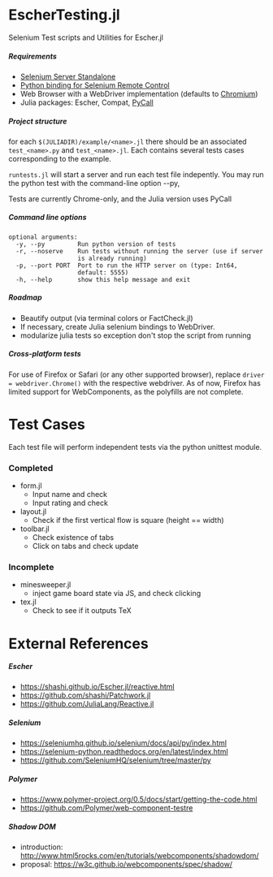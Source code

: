 # EscherTesting.jl
Selenium Test scripts and Utilities for Escher.jl


##### Requirements 

* [Selenium Server Standalone](http://seleniumhq.org/)
* [Python binding for Selenium Remote Control](http://pypi.python.org/pypi/selenium)
* Web Browser with a WebDriver implementation (defaults to [Chromium](http://www.chromium.org/))
* Julia packages: Escher, Compat, [PyCall](https://github.com/stevengj/PyCall.jl)

##### Project structure

for each  ```$(JULIADIR)/example/<name>.jl``` there should be an associated ```test_<name>.py``` and ```test_<name>.jl```.  Each contains several tests cases corresponding to the example.

```runtests.jl``` will start a server and run each test file indepently. You may run the python test with the command-line option --py, 

Tests are currently Chrome-only, and the Julia version uses PyCall

##### Command line options

```
optional arguments:
  -y, --py         Run python version of tests
  -r, --noserve    Run tests without running the server (use if server
                   is already running)
  -p, --port PORT  Port to run the HTTP server on (type: Int64,
                   default: 5555)
  -h, --help       show this help message and exit
```

##### Roadmap

* Beautify output (via terminal colors or FactCheck.jl)
* If necessary, create Julia selenium bindings to WebDriver.
* modularize julia tests so exception don't stop the script from running

##### Cross-platform tests

For use of Firefox or Safari (or any other supported browser), replace ```driver = webdriver.Chrome()``` with the respective webdriver. As of now, Firefox has limited support for WebComponents, as the polyfills are not complete. 

# Test Cases
Each test file will perform independent tests via the python unittest module.

### Completed
* form.jl 
  - Input name and check
  - Input rating and check
* layout.jl
  - Check if the first vertical flow is square (height == width)
* toolbar.jl
  - Check existence of tabs
  - Click on tabs and check update

### Incomplete 
* minesweeper.jl
  - inject game board state via JS, and check clicking
* tex.jl
  - Check to see if it outputs TeX

# External References

##### Escher

* https://shashi.github.io/Escher.jl/reactive.html
* https://github.com/shashi/Patchwork.jl
* https://github.com/JuliaLang/Reactive.jl

##### Selenium

* https://seleniumhq.github.io/selenium/docs/api/py/index.html
* https://selenium-python.readthedocs.org/en/latest/index.html
* https://github.com/SeleniumHQ/selenium/tree/master/py

##### Polymer

* https://www.polymer-project.org/0.5/docs/start/getting-the-code.html
* https://github.com/Polymer/web-component-testre

##### Shadow DOM

* introduction: http://www.html5rocks.com/en/tutorials/webcomponents/shadowdom/
* proposal: https://w3c.github.io/webcomponents/spec/shadow/



